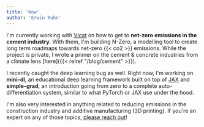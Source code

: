 ```yaml
---
title: 'Now'
author: 'Erwin Kuhn'
---
```


I'm currently working with [Vicat](https://www.vicat.fr/) on how to get to **net-zero emissions in the cement industry**. With them, I'm building N-Zero, a modelling tool to create long term roadmaps towards net-zero {{< co2 >}} emissions. While the project is private, I wrote a primer on the cement & concrete industries from a climate lens [here]({{< relref "/blog/cement" >}}).

I recently caught the deep learning bug as well. Right now, I'm working on **mini-dl**, an educational deep learning framework built on top of [JAX](https://github.com/google/jax) and **simple-grad**, an introduction going from zero to a complete auto-differentiation system, similar to what PyTorch or JAX use under the hood.

I'm also very interested in anything related to reducing emissions in the construction industry and additive manufacturing (3D printing). If you're an expert on any of those topics, [please reach out](mailto:erwin.kuhn@protonmail.com)!